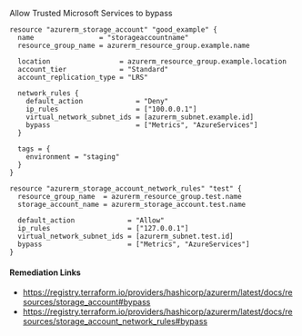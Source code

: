 
Allow Trusted Microsoft Services to bypass

```hcl
resource "azurerm_storage_account" "good_example" {
  name                = "storageaccountname"
  resource_group_name = azurerm_resource_group.example.name
  
  location                 = azurerm_resource_group.example.location
  account_tier             = "Standard"
  account_replication_type = "LRS"
  
  network_rules {
    default_action             = "Deny"
    ip_rules                   = ["100.0.0.1"]
    virtual_network_subnet_ids = [azurerm_subnet.example.id]
    bypass                     = ["Metrics", "AzureServices"]
  }
  
  tags = {
    environment = "staging"
  }
}

resource "azurerm_storage_account_network_rules" "test" {
  resource_group_name  = azurerm_resource_group.test.name
  storage_account_name = azurerm_storage_account.test.name
  
  default_action             = "Allow"
  ip_rules                   = ["127.0.0.1"]
  virtual_network_subnet_ids = [azurerm_subnet.test.id]
  bypass                     = ["Metrics", "AzureServices"]
}
```

#### Remediation Links
 - https://registry.terraform.io/providers/hashicorp/azurerm/latest/docs/resources/storage_account#bypass
 - https://registry.terraform.io/providers/hashicorp/azurerm/latest/docs/resources/storage_account_network_rules#bypass
        